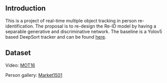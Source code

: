 ## Introduction

This is a project of real-time multiple object tracking in person re-identification. The proposal is to re-design the Re-ID model by having a separable generative and discriminative network. The baseline is a Yolov5 based DeepSort tracker and can be found [here](https://github.com/mikel-brostrom/Yolov5_DeepSort_Pytorch).

## Dataset

Video: [MOT16](https://motchallenge.net/data/MOT16/)

Person gallery: [Market1501](https://www.kaggle.com/pengcw1/market-1501/data)

